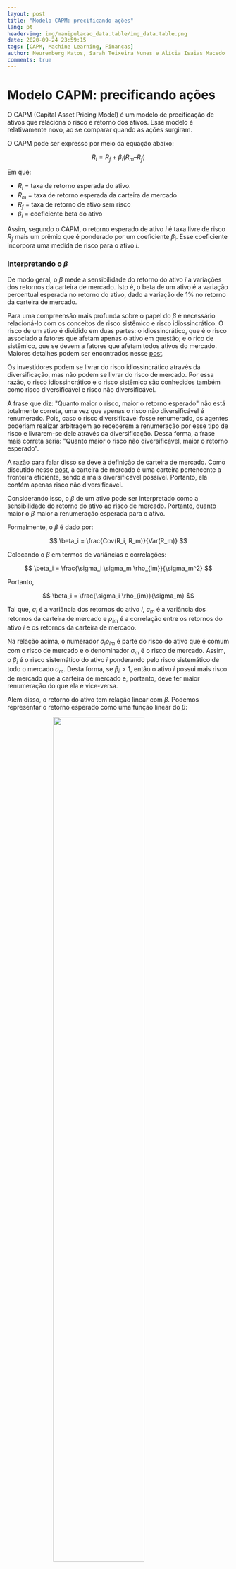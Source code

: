 ```yaml
---
layout: post
title: "Modelo CAPM: precificando ações"
lang: pt
header-img: img/manipulacao_data.table/img_data.table.png
date: 2020-09-24 23:59:15
tags: [CAPM, Machine Learning, Finanças]
author: Neuremberg Matos, Sarah Teixeira Nunes e Alícia Isaias Macedo
comments: true
---
```


# Modelo CAPM: precificando ações

O CAPM (Capital Asset Pricing Model) é um modelo de precificação de ativos que relaciona o risco e retorno dos ativos. Esse modelo é relativamente novo, ao se comparar quando as ações surgiram.

O CAPM pode ser expresso por meio da equação abaixo:

$$
   R_i = R_f + \beta_i(R_m – R_f)
$$

Em que:

- $R_i$ = taxa  de retorno esperada do ativo.
- $R_m$ = taxa  de retorno esperada da carteira de mercado
- $R_f$ = taxa  de retorno de ativo sem risco
- $\beta_i$ =  coeficiente  beta  do  ativo

Assim, segundo o CAPM, o retorno esperado de ativo $i$ é taxa livre de risco $R_f$ mais um prêmio que é ponderado por um coeficiente $\beta_i$. Esse coeficiente incorpora uma medida de risco para o ativo $i$.

### Interpretando o $\beta$

De modo geral, o $\beta$ mede a sensibilidade do retorno do ativo $i$ a variações dos retornos da carteira de mercado. Isto é, o beta de um ativo é a variação percentual esperada no retorno do ativo, dado a variação de $1\%$ no retorno da carteira de mercado.

Para uma compreensão mais profunda sobre o papel do $\beta$ é necessário relacioná-lo com os conceitos de risco sistêmico e risco idiossincrático. O risco de um ativo é dividido em duas partes: o idiossincrático, que é o risco associado a fatores que afetam apenas o ativo em questão; e o rico de sistêmico, que se devem a fatores que afetam todos ativos do mercado. Maiores detalhes podem ser encontrados nesse [post](https://lamfo-unb.github.io/2020/01/22/Markowitz-selecao-carteiras/).

Os investidores podem se livrar do risco idiossincrático através da diversificação, mas não podem se livrar do risco de mercado. Por essa razão, o risco idiossincrático e o risco sistêmico são conhecidos também como risco diversificável e risco não diversificável.

A frase que diz: "Quanto maior o risco, maior o retorno esperado" não está totalmente correta, uma vez que apenas o risco não diversificável é renumerado. Pois, caso o risco diversificável fosse renumerado, os agentes poderiam realizar arbitragem ao receberem a renumeração por esse tipo de risco e livrarem-se dele através da diversificação. Dessa forma, a frase mais correta seria: "Quanto maior o risco não diversificável, maior o retorno esperado".

A razão para falar disso se deve à definição de carteira de mercado. Como discutido nesse [post](https://lamfo-unb.github.io/2020/01/22/Markowitz-selecao-carteiras/), a carteira de mercado é uma carteira pertencente a fronteira eficiente, sendo a mais diversificável possível. Portanto, ela contém apenas risco não diversificável.

Considerando isso, o $\beta$ de um ativo pode ser interpretado como a sensibilidade do retorno do ativo ao risco de mercado. Portanto, quanto maior o $\beta$ maior a renumeração esperada para o ativo.

Formalmente, o $\beta$ é dado por:

$$
\beta_i = \frac{Cov(R_i, R_m)}{Var(R_m)}
$$

Colocando o $\beta$ em termos de variâncias e correlações:

$$
\beta_i = \frac{\sigma_i \sigma_m \rho_{im}}{\sigma_m^2}
$$

Portanto,

$$
\beta_i = \frac{\sigma_i \rho_{im}}{\sigma_m}
$$

Tal que, $\sigma_i$ é a variância dos retornos do  ativo $i$, $\sigma_m$ é a variância dos retornos da carteira de mercado e $\rho_{im}$ é a correlação entre os retornos do ativo $i$ e os retornos da carteira de mercado.

Na relação acima, o numerador $\sigma_i \rho_{im}$ é parte do risco do ativo que é comum com o risco de mercado e o denominador $\sigma_m$ é o risco de mercado. Assim, o $\beta_i$ é o risco sistemático do ativo $i$ ponderando pelo risco sistemático de todo o mercado $\sigma_m$. Desta forma, se $\beta_i > 1$, então o ativo $i$ possui mais risco de mercado que a carteira de mercado e, portanto, deve ter maior renumeração do que ela e vice-versa.

Além disso, o retorno do ativo tem relação linear com $\beta$. Podemos representar o retorno esperado como uma função linear do $\beta$:

<figure>
  <img src="https://i.imgur.com/EEGev1t.png"
      style="display: block; margin: auto; width: 70%; height: 70%;">
</figure>

A reta acima é conhecida como *Security Marketing Line (SML)*, ela mostra a relação entre $\beta$ e o retorno esperado. Para $\beta = 1$, o ativo correspondente tem mesmo risco de mercado que a carteira de mercado, portanto possui a mesma renumeração $R_m$. Além disso, a inclinação da reta é dada por $(R_m - R_f)$, que é a renumeração excedente em relação à taxa livre de risco $R_f$.

### Pressupostos do CAPM

O CAPM possui um conjunto fundamentos sobre a hipótese de mercados eficientes. Dentre eles, espera-se que os investidores sejam racionais e que estão dispostos a aceitar um prêmio pelo risco como medida de compensação. Além disso, são avessos ao risco, ou seja, desejam minimizar o risco, tudo mais constante.

Para que o mercado de capitais seja eficiente, espera-se que seja competitivo, exista um grande número de investidores que não têm poder para influenciar individualmente o mercado. E os preços reflitam todas as informações disponíveis e que os investidores tenham pleno acesso a essas informações. Ademais, presume-se que não há impostos sobre as transações, e se houver, que não gerem distorções.

O modelo também supõe que o retorno esperado do ativo e do mercado sejam previsíveis, ou calculáveis. Note que, na prática, é praticamente impossível atender todas essas premissas. Entretanto o modelo é uma ferramenta extensivamente utilizada e apresenta um referencial teórico de grande importância na avaliação de risco e retorno.


### Usos do modelo CAPM

O modelo *CAPM* possui várias aplicações, entretanto, ele é frequentemente usando em duas situações: precificar e comparar ativos e estimar o custo de capital próprio.

No primeiro caso, o modelo CAPM fornece uma taxa de retorno esperada para o ativo. Suponha que um investidor deseja escolher um conjunto de ações para investir, um critério de escolha é usar o retorno esperado das ações. O CAPM fornece um meio de estimar esses retornos, além disso, fornece uma medida de risco de mercado para ação.

Uma medida de risco frequentemente utilizado para comparar a performance entre ativos é o índice de *Sharpe*. Ele mede a taxa de retorno por unidade de risco, assim dado uma carteira *P*, o índice de sharpe é calculado como:

$$
I_s(P) = \frac{R_m - R_p}{\sigma_p}
$$

Assim, quanto maior o $I_s$, melhor o desempenho da carteira ponderado pelo o seu próprio risco. Entretanto, essa medida não é mais acurada, uma vez que ela considera risco não renumerável. Dessa forma, o $\beta$ acaba sendo uma medida melhor.

No segundo caso, o CAPM é utilizado para estimar o custo de capital próprio de uma empresa.

O custo de capital próprio de uma empresa pode ser definido como a taxa de retorno que os acionistas esperam ganhar em troca por investir os seus recursos na empresa. O custo de capital $(K)$ própria é estimado como:

$$
K = R_f + \beta(R_m - R_f)
$$

Sendo facilmente estimado quando a empresa possui ações listadas no mercado.

Além disso, a taxa $K$ fornece uma forma de avaliar a viabilidade de projetos com capital próprio na empresa. O valor presente líquido (VPL) é uma técnica largamente empregado para avaliar a viabilidade de projetos, o critério de avaliação é se $VPL > 0$ o projeto é viável. Essa técnica consiste em descontar o valor dos fluxos de caixa futuros por uma taxa apropriada, que reflete a risco do projeto e a taxa $K$ é justamente isso. De forma mais abrangente, o VPL pode ser usado para estimar valor total da empresa.

Um empecilho para a aplicação do CAPM é a necessidade de uma carteira de mercado, que relativamente difícil de ser calculada. Na prática, os investidores usam uma *proxy* para essa carteira. Na Bovespa, o índice Ibovespa é bastante utilizado como *proxy*.


### Aplicando modelo CAPM na *Bovespa*

O primeiro passo logo após importar as bibliotecas foi incluir os dados. As empresas escolhidas para essa demonstração didática foram:

- CMIG3 – Cemig (energia elétrica)
- ELET3 – Eletrobrás (energia elétrica)
- ITUB4 – Itaú Unibanco (setor bancário)
- LREN3 – Lojas Renner (Varejista de roupas)

Como carteira de mercado, será considerado o índice Bovespa (BVSP).


```python
#Importar as bibliotecas que serão utilizadas
import numpy as np
import pandas as pd
import matplotlib.pyplot as plt
import seaborn as sns

#Criar os Dataframes dos ativos analisados
#Data frames de 01-07-2019 a 30-07-2020
#Criar os Dataframes dos ativos analisados
'Data frames de 01-07-2019 a 30-07-2020'
dir_data = "../data/"
BVSP_df = pd.read_csv(dir_data+'BVSP.csv')
CMIG_df = pd.read_csv(dir_data+'CMIG3.SA.csv')
ELET_df = pd.read_csv(dir_data+'ELET3.SA.csv')
ITUB_df = pd.read_csv(dir_data+'ITUB4.SA.csv')
LREN_df = pd.read_csv(dir_data+'LREN3.SA.csv')

#Grafico com evolução do preço BVSP
Dias=list(range(0,len(BVSP_df)))
Preco=plt.plot(Dias,BVSP_df['Adj Close'])
plt.title("Preço BVSP X Tempo (dias)")
```
![](https://i.imgur.com/U5f8xk3.png)

Os dados foram importados do Yahoo! Finanças, do período de 01/07/2019 a 30/07/2020. Como o arquivo não incluí o retorno em porcentagem, a seguir foi adicionada uma coluna de retornos, a qual utilizou como base a coluna “Adj Close” que é fornecida pelo arquivo do Yahoo. “Adj Close” é o preço de fechamento somado aos dividendos que podem ter sido distribuídos no dia por ação, incluindo então esta outra forma de rendimento.


```python
#Adicionar uma coluna de retornos que é (new_Adj close / old_ Adj close) -1
BVSP_df ['Returns'] = BVSP_df['Adj Close'].pct_change()
CMIG_df ['Returns'] = CMIG_df['Adj Close'].pct_change()
ELET_df ['Returns'] = ELET_df['Adj Close'].pct_change()
ITUB_df ['Returns'] = ITUB_df['Adj Close'].pct_change()
LREN_df ['Returns'] = LREN_df['Adj Close'].pct_change()
```

A fórmula do retorno foi:

$$\frac{Adj\ close_t}{Adj\ close_{t-1}} – 1$$

Como o cálculo possui o preço do dia anterior no divisor, a data mais antiga não terá um valor definido, e por isso será ignorada essa linha.


```python
#Ignorar os NaN
BVSP_returns = BVSP_df['Returns'].values[1:]
CMIG_returns = CMIG_df['Returns'].values[1:]
ELET_returns = ELET_df['Returns'].values[1:]
ITUB_returns = ITUB_df['Returns'].values[1:]
LREN_returns = LREN_df['Returns'].values[1:]
```

Para continuar, serão considerados apenas os retornos percentuais calculados anteriormente.

É possível visualizar no seguinte exemplo como ocorre a regressão linear entre os retornos do ativo e retornos do Bovespa:


```python
Retornos = [BVSP_returns, CMIG_returns, ELET_returns, ITUB_returns, LREN_returns]
#Usando SeaBorn para visualizar a regressão linear (Grafico de pontos)
regressao_linear=plt.figure(figsize=(16,6))
ax = sns.regplot(BVSP_returns, CMIG_returns, scatter_kws={"color":"blue"},
                 line_kws={"color":"orange"})
ax.tick_params(axis = 'x', color = 'black')
ax.set(xlabel="BVSP Retornos", ylabel = "CMIG Retornos", title = 'Retornos BVSP X CMIG',
       )
plt.show()
```


![](https://i.imgur.com/vLPUket.png)



A seguir, o cálculo da matriz de variância e covariância, que será utilizada para calcular o Beta de cada ativo.
Para este exemplo, foi considerado o valor de 0.0054% de retorno diária, tendo a taxa Selic como renda fixa.


```python
#CAPM: ERi  = RFR + Bi * (ERm - RFR)

"""Lembrar que:
    Bi = 0, o ativo não se relaciona com o mercado
    Bi = 1, ativo perfeitamente correlacionado com o mercado
    Bi > 1, ativo mais volátil que o mercado
    Bi <1, ativo menos volátil que o mercado  """

#Matriz de variancia e covariancia
vcov=np.cov(Retornos)

#Cálculo dos betas
Tamanho=5
variancias=np.zeros(Tamanho)
for n in range(0,Tamanho): #Captura as variancias pra calcular
    variancias[n]=vcov[n][n]
beta=np.zeros(Tamanho)
for n in range(0,Tamanho): #seleciona todos da primeira coluna de vcov
      beta[n]=vcov[n][0]/variancias[n]

rm = np.mean(BVSP_returns)

rf = 0.000054  #taxa selic atual
ri = np.zeros(Tamanho)
for n in range(0,Tamanho):
    ri[n] = (rf + beta[n] * (rm - rf))*100
```

Os resultados de retorno esperado são pequenos, porém é preciso lembrar que foi calculado para o período diário.Dado o nível de risco e considerando as relações dos ativos com o mercado, os resultados foram:


```python
# Cria um DataFrame com os retornos
df = pd.DataFrame(data=ri,columns=[ 'Retorno Esperado'])
dfnomes= pd.DataFrame(data=Nomes,columns=['Papel'])
df2= dfnomes.join(df,how='right')

#Gera um grafico de retornos esperados
retorno_esperado_graf=plt.figure()
retorno_esperado_graf=plt.bar(df2['Papel'],df2['Retorno Esperado'])
plt.title("Retorno esperado de cada papel")

print(df2)
```

      Papel  Retorno Esperado
    0  BVSP          0.049422
    1  CMIG          0.031297
    2  ELET          0.025346
    3  ITUB          0.040241
    4  LREN          0.031604

![](https://i.imgur.com/3oD63TJ.png)


## Referências

BERK, Jonathan B.;DEMARZO, Peter. Corporate finance. 3rd ed. Peason, 2014.
JORDAN, Ross W. Fundamentos de Administração Financeira. 9ª ed. AMGH, 2013.
